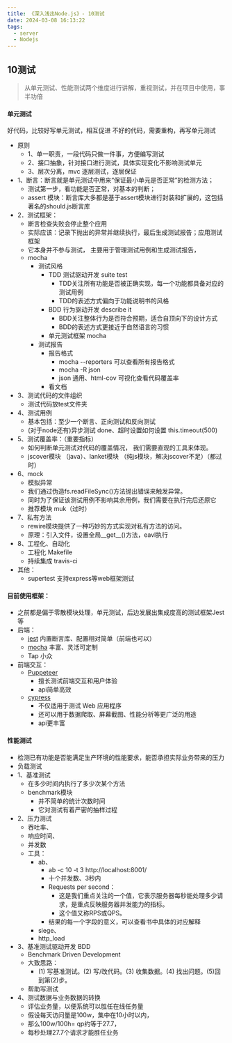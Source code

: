 ```yaml
---
title: 《深入浅出Node.js》- 10测试
date: 2024-03-08 16:13:22
tags:
  - server
  - Nodejs
---
```

## 10测试
> 从单元测试、性能测试两个维度进行讲解，重视测试，并在项目中使用，事半功倍
#### 单元测试 
好代码，比较好写单元测试，相互促进
不好的代码，需要重构，再写单元测试
- 原则
  - 1、单一职责，一段代码只做一件事，方便编写测试
  - 2、接口抽象，针对接口进行测试，具体实现变化不影响测试单元
  - 3、层次分离，mvc 逐层测试，逐层保证
- 1、断言：断言就是单元测试中用来“保证最小单元是否正常”的检测方法；
  - 测试第一步，看功能是否正常，对基本的判断；
  - assert 模块：断言库大多都是基于assert模块进行封装和扩展的，这包括著名的should.js断言库
- 2．测试框架：
  - 断言检查失败会停止整个应用
  - 实际应该：记录下抛出的异常并继续执行，最后生成测试报告；应用测试框架
  - 它本身并不参与测试， 主要用于管理测试用例和生成测试报告，
  - mocha
    - 测试风格
      - TDD 测试驱动开发 suite test
        - TDD关注所有功能是否被正确实现，每一个功能都具备对应的测试用例
        - TDD的表述方式偏向于功能说明书的风格
      - BDD 行为驱动开发 describe it
        - BDD关注整体行为是否符合预期，适合自顶向下的设计方式
        - BDD的表述方式更接近于自然语言的习惯
      - 单元测试框架 mocha
    - 测试报告
      - 报告格式 
        - mocha --reporters 可以查看所有报告格式
        - mocha -R json
        - json 通用、html-cov 可视化查看代码覆盖率
      - 看文档
- 3、测试代码的文件组织
  - 测试代码放test文件夹
- 4、测试用例
  - 基本包括：至少一个断言、正向测试和反向测试
  - (对于node还有)异步测试 done、超时设置如何设置 this.timeout(500)
- 5、测试覆盖率：（重要指标）
  - 如何判断单元测试对代码的覆盖情况， 我们需要直观的工具来体现。 
  - jscover模块 （java）、lanket模块 （纯js模块，解决jscover不足）（都过时）
- 6、mock
  - 模拟异常
  - 我们通过伪造fs.readFileSync()方法抛出错误来触发异常。
  - 同时为了保证该测试用例不影响其余用例，我们需要在执行完后还原它
  - 推荐模块 muk（过时）
- 7、私有方法
  - rewire模块提供了一种巧妙的方式实现对私有方法的访问。
  - 原理：引入文件，设置全局__get__()方法，eavl执行
- 8、工程化、自动化
  - 工程化 Makefile
  - 持续集成 travis-ci
- 其他：
  - supertest 支持express等web框架测试
#### 目前使用框架：
- 之前都是偏于零散模块处理，单元测试，后边发展出集成度高的测试框架Jest等
- 后端：
  - [jest](https://jestjs.io/docs/getting-started) 内置断言库、配置相对简单（前端也可以）
  - [mocha](https://mochajs.org/) 丰富、灵活可定制
  - Tap 小众
- 前端交互：
  - [Puppeteer](https://pptr.dev/)
    - 擅长测试前端交互和用户体验
    - api简单高效
  - [cypress](https://www.cypress.io/)
    - 不仅适用于测试 Web 应用程序
    - 还可以用于数据爬取、屏幕截图、性能分析等更广泛的用途
    - api更丰富
#### 性能测试
- 检测已有功能是否能满足生产环境的性能要求，能否承担实际业务带来的压力
- 负载测试
- 1、基准测试
  - 在多少时间内执行了多少次某个方法
  - benchmark模块
    - 并不简单的统计次数时间
    - 它对测试有着严密的抽样过程
- 2、压力测试
  - 吞吐率、
  - 响应时间、
  - 并发数
  - 工具：
    - ab、
      - ab -c 10 -t 3 http://localhost:8001/
      - 十个并发数、3秒内
      - Requests per second：
        - 这是我们重点关注的一个值，它表示服务器每秒能处理多少请求，是重点反映服务器并发能力的指标。
        - 这个值又称RPS或QPS。
      - 结果的每一个字段的意义，可以查看书中具体的对应解释
    - siege、
    - http_load
- 3、基准测试驱动开发 BDD
  - Benchmark Driven Development
  - 大致思路：
    - (1) 写基准测试。(2) 写/改代码。(3) 收集数据。(4) 找出问题。(5)回到第(2)步。
  - 帮助写测试
- 4、测试数据与业务数据的转换
  - 评估业务量，以便系统可以胜任在线任务量
  - 假设每天访问量是100w，集中在10小时以内，
  - 那么100w/100h= qp约等于27.7，
  - 每秒处理27.7个请求才能胜任业务
